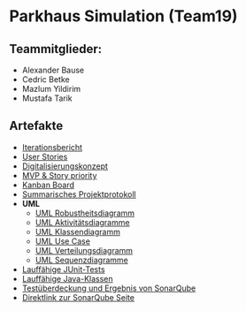 # Parkhaus Simulation (Team19)
## Teammitglieder:  
- Alexander Bause
- Cedric Betke
- Mazlum Yildirim
- Mustafa Tarik

## Artefakte
- [Iterationsbericht](https://vm-2d21.inf.h-brs.de/mk_se1_ss22_Team_19/mk_se1_ss22_Team_19/-/wikis/Iterationsbericht)
- [User Stories](https://vm-2d21.inf.h-brs.de/mk_se1_ss22_Team_19/mk_se1_ss22_Team_19/-/wikis/User-Stories)
- [Digitalisierungskonzept](https://vm-2d21.inf.h-brs.de/mk_se1_ss22_Team_19/mk_se1_ss22_Team_19/-/wikis/Digitalisierungskonzept)
- [MVP & Story priority](https://vm-2d21.inf.h-brs.de/mk_se1_ss22_Team_19/mk_se1_ss22_Team_19/-/wikis/MVP-&-Story-priority)
- [Kanban Board](https://vm-2d21.inf.h-brs.de/mk_se1_ss22_Team_19/mk_se1_ss22_Team_19/-/wikis/Kanban-Board)
- [Summarisches Projektprotokoll](https://vm-2d21.inf.h-brs.de/mk_se1_ss22_Team_19/mk_se1_ss22_Team_19/-/wikis/Summarisches-Projektprotokoll)
- **UML**
    - [UML Robustheitsdiagramm](https://vm-2d21.inf.h-brs.de/mk_se1_ss22_Team_19/mk_se1_ss22_Team_19/-/wikis/UML-Robustheitsdiagramm)
    - [UML Aktivitätsdiagramme](https://vm-2d21.inf.h-brs.de/mk_se1_ss22_Team_19/mk_se1_ss22_Team_19/-/wikis/UML-Aktivit%C3%A4tsdiagramme)
    - [UML Klassendiagramm](https://vm-2d21.inf.h-brs.de/mk_se1_ss22_Team_19/mk_se1_ss22_Team_19/-/wikis/Klassendiagramm)
    - [UML Use Case](https://vm-2d21.inf.h-brs.de/mk_se1_ss22_Team_19/mk_se1_ss22_Team_19/-/wikis/UML-Use-Case)
    - [UML Verteilungsdiagramm](https://vm-2d21.inf.h-brs.de/mk_se1_ss22_Team_19/mk_se1_ss22_Team_19/-/wikis/UML-Verteilungsdiagramm)
    - [UML Sequenzdiagramme](https://vm-2d21.inf.h-brs.de/mk_se1_ss22_Team_19/mk_se1_ss22_Team_19/-/wikis/Sequenzdiagramme)
- [Lauffähige JUnit-Tests](https://vm-2d21.inf.h-brs.de/mk_se1_ss22_Team_19/mk_se1_ss22_Team_19/-/tree/main/src/test/java)
- [Lauffähige Java-Klassen](https://vm-2d21.inf.h-brs.de/mk_se1_ss22_Team_19/mk_se1_ss22_Team_19/-/tree/main/src/main/java)
- [Testüberdeckung und Ergebnis von SonarQube](https://vm-2d21.inf.h-brs.de/mk_se1_ss22_Team_19/mk_se1_ss22_Team_19/-/wikis/Test%C3%BCberdeckung-und-Ergebnis-von-SonarQube)
- [Direktlink zur SonarQube Seite](https://sepp-sonar.inf.h-brs.de/dashboard?id=Team_19)
